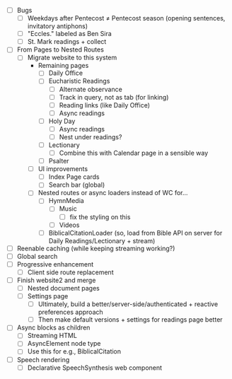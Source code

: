 - [ ] Bugs
	- [ ] Weekdays after Pentecost ≠ Pentecost season (opening sentences, invitatory antiphons)
	- [ ] "Eccles." labeled as Ben Sira
	- [ ] St. Mark readings + collect
- [ ] From Pages to Nested Routes
	- [ ] Migrate website to this system
		-  Remaining pages
			- [ ] Daily Office
			- [ ] Eucharistic Readings
				- [ ] Alternate observance
				- [ ] Track in query, not as tab (for linking)
				- [ ] Reading links (like Daily Office)
				- [ ] Async readings
			- [ ] Holy Day
				- [ ] Async readings
				- [ ] Nest under readings?
			- [ ] Lectionary
				- [ ] Combine this with Calendar page in a sensible way
			- [ ] Psalter
		- [ ] UI improvements
			- [ ] Index Page cards
			- [ ] Search bar (global)
 		- [ ] Nested routes or async loaders instead of WC for...
			- [ ] HymnMedia
				- [ ] Music
					- [ ] fix the styling on this
				- [ ] Videos
			- [ ] BiblicalCitationLoader (so, load from Bible API on server for Daily Readings/Lectionary + stream)
- [ ] Reenable caching (while keeping streaming working?)
- [ ] Global search
- [ ] Progressive enhancement
	- [ ] Client side route replacement
- [ ] Finish website2 and merge
	- [ ] Nested document pages
	- [ ] Settings page
		- [ ] Ultimately, build a better/server-side/authenticated + reactive preferences approach
		- [ ] Then make default versions + settings for readings page better
- [ ] Async blocks as children
	- [ ] Streaming HTML
	- [ ] AsyncElement node type
	- [ ] Use this for e.g., BiblicalCitation
- [ ] Speech rendering
	- [ ] Declarative SpeechSynthesis web component